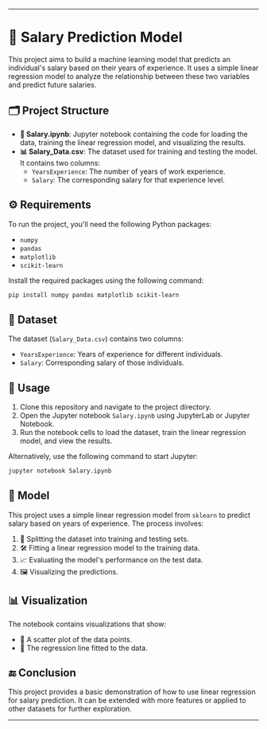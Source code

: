 
---

# 💼 Salary Prediction Model

This project aims to build a machine learning model that predicts an individual's salary based on their years of experience. It uses a simple linear regression model to analyze the relationship between these two variables and predict future salaries.

## 🗂 Project Structure

- **📓 Salary.ipynb**: Jupyter notebook containing the code for loading the data, training the linear regression model, and visualizing the results.
- **📊 Salary_Data.csv**: The dataset used for training and testing the model. It contains two columns:
  - `YearsExperience`: The number of years of work experience.
  - `Salary`: The corresponding salary for that experience level.

## ⚙️ Requirements

To run the project, you'll need the following Python packages:
- `numpy`
- `pandas`
- `matplotlib`
- `scikit-learn`

Install the required packages using the following command:

```bash
pip install numpy pandas matplotlib scikit-learn
```

## 📁 Dataset

The dataset (`Salary_Data.csv`) contains two columns:
- `YearsExperience`: Years of experience for different individuals.
- `Salary`: Corresponding salary of those individuals.

## 🚀 Usage

1. Clone this repository and navigate to the project directory.
2. Open the Jupyter notebook `Salary.ipynb` using JupyterLab or Jupyter Notebook.
3. Run the notebook cells to load the dataset, train the linear regression model, and view the results.

Alternatively, use the following command to start Jupyter:

```bash
jupyter notebook Salary.ipynb
```

## 🧠 Model

This project uses a simple linear regression model from `sklearn` to predict salary based on years of experience. The process involves:
1. 📑 Splitting the dataset into training and testing sets.
2. 🛠️ Fitting a linear regression model to the training data.
3. 📈 Evaluating the model's performance on the test data.
4. 🖼️ Visualizing the predictions.

## 📊 Visualization

The notebook contains visualizations that show:
- 📍 A scatter plot of the data points.
- 📏 The regression line fitted to the data.

## 🔚 Conclusion

This project provides a basic demonstration of how to use linear regression for salary prediction. It can be extended with more features or applied to other datasets for further exploration.

---
